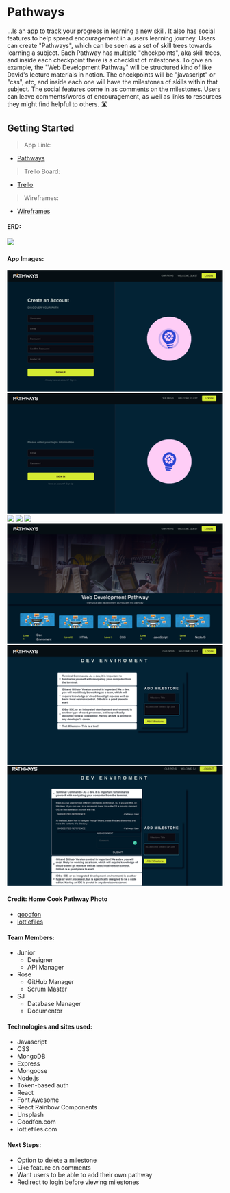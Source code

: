 # Pathways

...Is an app to track your progress in learning a new skill. It also has social features to help spread encouragement in a users learning journey. Users can create "Pathways", which can be seen as a set of skill trees towards learning a subject. Each Pathway has multiple "checkpoints", aka skill trees, and inside each checkpoint there is a checklist of milestones. To give an example, the "Web Development Pathway" will be structured kind of like David's lecture materials in notion. The checkpoints will be "javascript" or "css", etc, and inside each one will have the milestones of skills within that subject. The social features come in as comments on the milestones. Users can leave comments/words of encouragement, as well as links to resources they might find helpful to others.  🛣️

## Getting Started

>App Link:
- [Pathways](https://learn-with-pathways.herokuapp.com/)

>Trello Board:
- [Trello](https://trello.com/b/7WLSQJsP/pathways-by-team-trifecta)

>Wireframes:
- [Wireframes](https://whimsical.com/pathways-NJhkun5pK8vKygZ3JdYaCY)

#### ERD:
![](images/Pathways-ERD.png)

#### App Images:
![](images/Create-User.png)
![](images/Login-Page.png)
![](images/Landing-Page.png)
![](images/How-it-works.png)
![](images/Pathways.png)
![](images/Skills-page.png)
![](images/Milestone-page.png)
![](images/Milestone-details.png)


#### Credit: Home Cook Pathway Photo 
- [goodfon](https://img2.goodfon.com/wallpaper/nbig/1/17/povar-produkty-pasta-gotovka.jpg)
- [lottiefiles](https://lottiefiles.com/61425-light-learning)
  
#### Team Members:
- Junior
  * Designer
  * API Manager
- Rose
  * GitHub Manager
  * Scrum Master
- SJ
  * Database Manager
  * Documentor

#### Technologies and sites used:
- Javascript
- CSS
- MongoDB
- Express
- Mongoose
- Node.js
- Token-based auth
- React
- Font Awesome
- React Rainbow Components
- Unsplash
- Goodfon.com
- lottiefiles.com

#### Next Steps:
- Option to delete a milestone
- Like feature on comments
- Want users to be able to add their own pathway
- Redirect to login before viewing milestones






